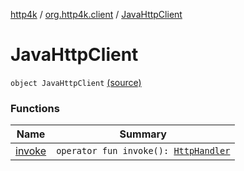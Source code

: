[http4k](../../index.md) / [org.http4k.client](../index.md) / [JavaHttpClient](./index.md)

# JavaHttpClient

`object JavaHttpClient` [(source)](https://github.com/http4k/http4k/blob/master/http4k-core/src/main/kotlin/org/http4k/client/JavaHttpClient.kt#L17)

### Functions

| Name | Summary |
|---|---|
| [invoke](invoke.md) | `operator fun invoke(): `[`HttpHandler`](../../org.http4k.core/-http-handler.md) |

